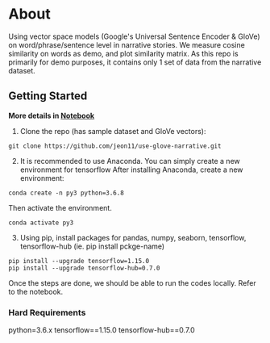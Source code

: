 # About 
Using vector space models (Google's Universal Sentence Encoder & GloVe) on word/phrase/sentence level in narrative stories. We measure cosine similarity on words as demo, and plot similarity matrix. As this repo is primarily for demo purposes, it contains only 1 set of data from the narrative dataset.


## Getting Started
**More details in [Notebook](https://github.com/jeon11/use-glove-narrative/blob/master/use_glove_cosine_similarity.ipynb#Installation-&-Setup)**

1. Clone the repo (has sample dataset and GloVe vectors):
```
git clone https://github.com/jeon11/use-glove-narrative.git
```

2. It is recommended to use Anaconda. You can simply create a new environment for tensorflow
After installing Anaconda, create a new environment:
```
conda create -n py3 python=3.6.8
```
Then activate the environment.
```
conda activate py3
```

3. Using pip, install packages for pandas, numpy, seaborn, tensorflow, tensorflow-hub
(ie. pip install pckge-name)
```
pip install --upgrade tensorflow=1.15.0
pip install --upgrade tensorflow-hub=0.7.0
```

Once the steps are done, we should be able to run the codes locally. Refer to the notebook.

### Hard Requirements
python=3.6.x
tensorflow==1.15.0
tensorflow-hub==0.7.0
